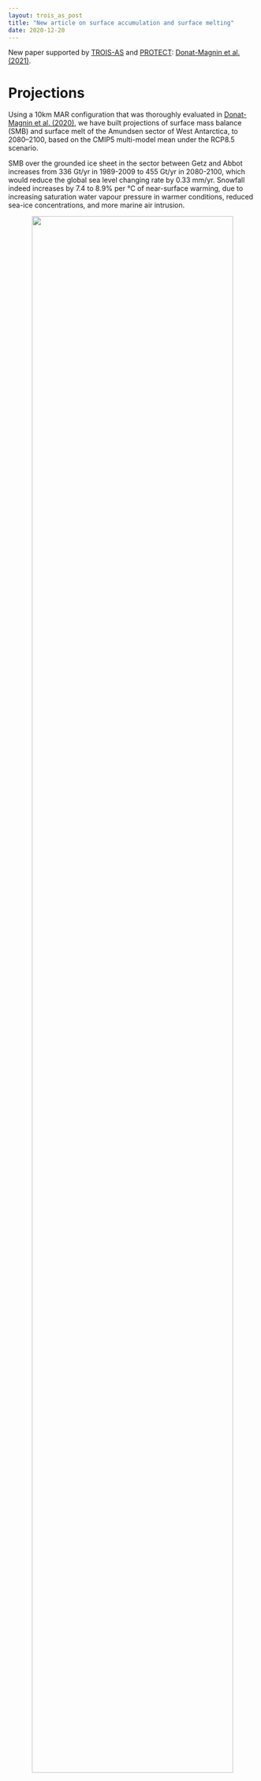 ```yaml
---
layout: trois_as_post
title: "New article on surface accumulation and surface melting"
date: 2020-12-20
---
```


New paper supported by [TROIS-AS](https://nicojourdain.github.io/projects_dir/trois_as/) and [PROTECT](https://protect-slr.eu): [Donat-Magnin et al. (2021)](https://doi.org/10.5194/tc-2020-113).

# Projections

Using a 10km MAR configuration that was thoroughly evaluated in [Donat-Magnin et al. (2020)][Donat20], we have built projections of surface mass balance (SMB) and surface melt of the Amundsen sector of West Antarctica, to 2080–2100, based on the CMIP5 multi-model mean under the RCP8.5 scenario.

SMB over the grounded ice sheet in the sector between Getz and Abbot increases from 336 Gt/yr in 1989-2009 to 455 Gt/yr in 2080-2100, which would reduce the global sea level changing rate by 0.33 mm/yr. Snowfall indeed increases by 7.4 to 8.9% per °C of near-surface warming, due to increasing saturation water vapour pressure in warmer conditions, reduced sea-ice concentrations, and more marine air intrusion.

<center><div>
<img src="{{site.url}}projects_dir/img/paper_MAR_proj_Fig3.png" width="90%" height="90%"/>
</div></center>

Ice-shelf surface melt rates increase by an order of magnitude in the 21st century, mostly due to higher downward radiation from increased humidity, and to reduced albedo in the presence of melting. However, most melt water refreezes in the firn, even in the future run. Hence, significant amounts of surface liquid water (produced after warming of the snowpack and depletion of the firn air content by melt water) are only found over Abbot, Cosgrove and Pine Island ice shelves at the end of the 21st century. All the ice shelves from Thwaites to Getz are projected to remain nearly free of surface liquid water throughout the 21st century. The melt-to-snowfall ratio explains regional contrasts in our projections, and the net production of surface liquid water becomes significant if this ratio exceeds 0.60 to 0.85. 

<center><div>
<img src="{{site.url}}projects_dir/img/paper_MAR_proj_newfig.png" width="60%" height="60%"/>
</div></center>

Assuming that a net production of surface liquid water over a year is a necessary condition for hydrofracturing, this suggests that western ice shelves might remain unaffected by hydrofracturing for more than a century under RCP8.5. In contrast, eastern ice shelves have a high potential for hydrofracturing before the end of this century as they experience a net production of surface liquid water at the end of the 21st century.

Based on the melt and snowfall dependencies to near-surface warming, we have extrapolated our projections further in time and for other scenarios. Although uncertain, this suggests that most ice shelves could remain free of surface liquid water by 2100 under RCP2.6 and RCP4.5, to the exception of Cosgrove. Under RCP8.5, the ice shelves from Thwaites to Getz may only experience net production of surface liquid water in the second half of the 22nd century, and possibly the 23rd century in the case of Crosson. These results suggest that for Getz, Dotson, Crosson and Thwaites, ice-shelf collapse is unlikely to be triggered by hydrofracturing before the 22nd century. Nonetheless, it does not mean that these ice shelves will not collapse through other mechanisms, in particular ocean-induced basal melting, as observed and projected for Thwaites (e.g. [Milillo et al., 2019][Milillo19]; [Yu et al., 2019][Yu19]), with positive feedbacks to ice damage and ice discharge ([Lhermitte et al., 2020][Lhermitte20]).

<center><div>
<img src="{{site.url}}projects_dir/img/paper_MAR_proj_Fig8.png" width="90%" height="90%"/>
</div></center>

# Methods

The method used to build our projections consists of adding the seasonal climate change anomalies (2080-2100 minus 1989-2009) of the CMIP5 multi-model mean to the present-day surface and lateral boundary conditions of MAR. This method has the advantage to start from a present-day state that is not affected by present-day biases in CMIP5 models and to be applicable to a multi-model-mean projection. Considering all these anomalies together allows keeping the consistency of linear relationships, such as the geostrophic and thermal wind balances, although it does not necessarily conserve non-linear relationships. The multi-model mean is often considered as the “best” estimate for future climate because individual model biases are partly cancelled. Given that the CMIP model biases are largely stationary even under strong climate changes ([Krinner and Flanner, 2018][Krinner18]), our method is also expected to remove a part of the biases in individual model projections. 

To evaluate the ability of our projection method to capture the future climatology, we have run a perfect-model test (i.e. assuming that the future is perfectly known by considering that a given projection, here ACCESS-1.3 is true). This shows that our projection method may lead to a 16-17% underestimation of projected SMB and melt rates. Such errors should not strongly affect the melt to snowfall ratio, which gives confidence in our projections of potential hydrofracturing in the Amundsen sector.

# Reference

Donat-Magnin, M., Jourdain, N. C., Kittel, C., Agosta, C., Amory, C., Gallée, H., Krinner, G., and Chekki, M.: Future surface mass balance and surface melt in the Amundsen sector of the West Antarctic Ice Sheet, _The Cryosphere_, [https://doi.org/10.5194/tc-2020-113](https://doi.org/10.5194/tc-2020-113), in press, 2021.

[Donat20]: https://doi.org/10.5194/tc-14-229-2020
[Milillo19]: https://advances.sciencemag.org/content/5/1/eaau3433?ftag=MSF0951a18
[Lhermitte20]: https://doi.org/10.1073/pnas.1912890117
[Yu19]: https://tc.copernicus.org/articles/12/3861/2018/
[Krinner18]: https://www.pnas.org/content/115/38/9462.short
